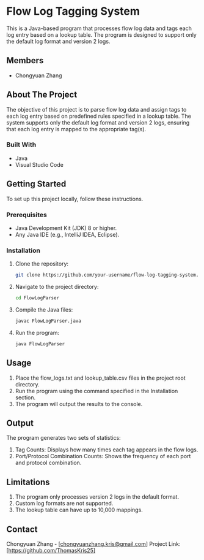 # Flow Log Tagging System

This is a Java-based program that processes flow log data and tags each log entry based on a lookup table. The program is designed to support only the default log format and version 2 logs. 

<a name="readme-top"></a>



## Members
- Chongyuan Zhang




## About The Project

The objective of this project is to parse flow log data and assign tags to each log entry based on predefined rules specified in a lookup table. The system supports only the default log format and version 2 logs, ensuring that each log entry is mapped to the appropriate tag(s).



### Built With
- Java
- Visual Studio Code



## Getting Started

To set up this project locally, follow these instructions.

### Prerequisites
- Java Development Kit (JDK) 8 or higher.
- Any Java IDE (e.g., IntelliJ IDEA, Eclipse).

### Installation
1. Clone the repository:
   ```bash
   git clone https://github.com/your-username/flow-log-tagging-system.git

2. Navigate to the project directory:
    ```bash
    cd FlowLogParser

3. Compile the Java files:
    ```bash
    javac FlowLogParser.java

4. Run the program:
    ```bash
    java FlowLogParser

## Usage

1. Place the flow_logs.txt and lookup_table.csv files in the project root directory.
2. Run the program using the command specified in the Installation section.
3. The program will output the results to the console.



## Output

The program generates two sets of statistics:
  1. Tag Counts: Displays how many times each tag appears in the flow logs.
  2. Port/Protocol Combination Counts: Shows the frequency of each port and protocol combination.




## Limitations

1. The program only processes version 2 logs in the default format.
2. Custom log formats are not supported.
3. The lookup table can have up to 10,000 mappings.



## Contact
Chongyuan Zhang - [chongyuanzhang.kris@gmail.com]
Project Link: [https://github.com/ThomasKris25]

